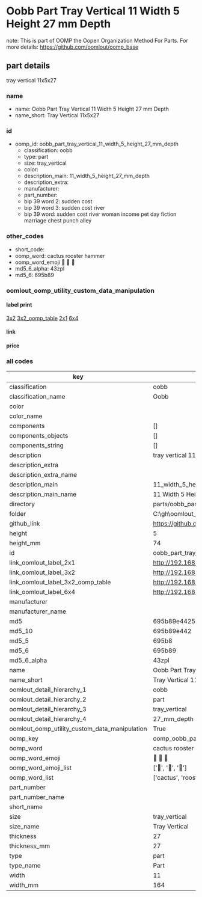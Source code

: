 # Oobb Part Tray Vertical 11 Width 5 Height 27 mm Depth  

note: This is part of OOMP the Oopen Organization Method For Parts. For more details: https://github.com/oomlout/oomp_base

##  part details
  



tray vertical 11x5x27



### name
* name: Oobb Part Tray Vertical 11 Width 5 Height 27 mm Depth
* name_short: Tray Vertical 11x5x27 
### id
* oomp_id: oobb_part_tray_vertical_11_width_5_height_27_mm_depth
  * classification: oobb
  * type: part
  * size: tray_vertical
  * color: 
  * description_main: 11_width_5_height_27_mm_depth
  * description_extra: 
  * manufacturer: 
  * part_number: 
  * bip 39 word 2: sudden cost
  * bip 39 word 3: sudden cost river
  * bip 39 word: sudden cost river woman income pet day fiction marriage chest punch alley

### other_codes
* short_code: 
* oomp_word: cactus rooster hammer
* oomp_word_emoji :cactus: :rooster: :hammer:
* md5_6_alpha: 43zpl
* md5_6: 695b89






### oomlout_oomp_utility_custom_data_manipulation
#### label print
[3x2](http://192.168.1.245:1112/?label=oomp%2043zpl)
[3x2_oomp_table](http://192.168.1.108:1112/?label=oomp%2043zpl)
[2x1](http://192.168.1.242:1112/?label=oomp%2043zpl)
[6x4](http://192.168.1.55:1112/?label=oomp%2043zpl)    

#### link

                              

#### price







### all codes 
| key | value |  
| --- | --- |  
| classification | oobb |  
| classification_name | Oobb |  
| color |  |  
| color_name |  |  
| components | [] |  
| components_objects | [] |  
| components_string | [] |  
| description | tray vertical 11x5x27 |  
| description_extra |  |  
| description_extra_name |  |  
| description_main | 11_width_5_height_27_mm_depth |  
| description_main_name | 11 Width 5 Height 27 mm Depth |  
| directory | parts/oobb_part_tray_vertical_11_width_5_height_27_mm_depth |  
| folder | C:\gh\oomlout_oobb_version_4_generated_parts\parts\oobb_part_tray_vertical_11_width_5_height_27_mm_depth |  
| github_link | https://github.com/oomlout/oomlout_oomp_part_src/tree/main/parts/oobb_part_tray_vertical_11_width_5_height_27_mm_depth |  
| height | 5 |  
| height_mm | 74 |  
| id | oobb_part_tray_vertical_11_width_5_height_27_mm_depth |  
| link_oomlout_label_2x1 | http://192.168.1.242:1112/?label=oomp%2043zpl |  
| link_oomlout_label_3x2 | http://192.168.1.245:1112/?label=oomp%2043zpl |  
| link_oomlout_label_3x2_oomp_table | http://192.168.1.108:1112/?label=oomp%2043zpl |  
| link_oomlout_label_6x4 | http://192.168.1.55:1112/?label=oomp%2043zpl |  
| manufacturer |  |  
| manufacturer_name |  |  
| md5 | 695b89e44255c7028db94fcf758c2ec4 |  
| md5_10 | 695b89e442 |  
| md5_5 | 695b8 |  
| md5_6 | 695b89 |  
| md5_6_alpha | 43zpl |  
| name | Oobb Part Tray Vertical 11 Width 5 Height 27 mm Depth |  
| name_short | Tray Vertical 11x5x27  |  
| oomlout_detail_hierarchy_1 | oobb |  
| oomlout_detail_hierarchy_2 | part |  
| oomlout_detail_hierarchy_3 | tray_vertical |  
| oomlout_detail_hierarchy_4 | 27_mm_depth |  
| oomlout_oomp_utility_custom_data_manipulation | True |  
| oomp_key | oomp_oobb_part_tray_vertical_11_width_5_height_27_mm_depth |  
| oomp_word | cactus rooster hammer |  
| oomp_word_emoji | :cactus: :rooster: :hammer: |  
| oomp_word_emoji_list | [':cactus:', ':rooster:', ':hammer:'] |  
| oomp_word_list | ['cactus', 'rooster', 'hammer'] |  
| part_number |  |  
| part_number_name |  |  
| short_name |  |  
| size | tray_vertical |  
| size_name | Tray Vertical |  
| thickness | 27 |  
| thickness_mm | 27 |  
| type | part |  
| type_name | Part |  
| width | 11 |  
| width_mm | 164 |  
